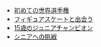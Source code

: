 - [初めての世界選手権](蒼い炎Ⅰ/初めての世界選手権.md)
- [フィギュアスケートと出会う](蒼い炎Ⅰ/フィギュアスケートと出会う.md)
- [15歳のジュニアチャンピオン](蒼い炎Ⅰ/15歳のジュニアチャンピオン.md)
- [シニアへの挑戦](蒼い炎Ⅰ/シニアへの挑戦.md)
